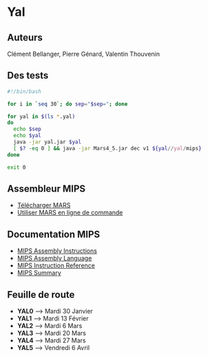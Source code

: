 # Yal

## Auteurs
Clément Bellanger, Pierre Génard, Valentin Thouvenin

## Des tests
```bash
#!/bin/bash

for i in `seq 30`; do sep="$sep="; done

for yal in $(ls *.yal)
do
  echo $sep
  echo $yal
  java -jar yal.jar $yal
  [ $? -eq 0 ] && java -jar Mars4_5.jar dec v1 ${yal//yal/mips}
done

exit 0
```

## Assembleur MIPS
- [Télécharger MARS](http://courses.missouristate.edu/KenVollmar/MARS/download.htm)
- [Utiliser MARS en ligne de commande](https://courses.missouristate.edu/KenVollmar/mars/Help/MarsHelpCommand.html)

## Documentation MIPS
- [MIPS Assembly Instructions](https://www2.cs.duke.edu/courses/fall13/compsci250/MIPS-ASM.pdf)
- [MIPS Assembly Language](http://service.scs.carleton.ca/sivarama/org_book/org_book_web/slides/chap_1_versions/ch15_1.pdf)
- [MIPS Instruction Reference](http://www.mrc.uidaho.edu/mrc/people/jff/digital/MIPSir.html)
- [MIPS Summary](http://www.cs.tufts.edu/comp/140/lectures/Day_3/mips_summary.pdf)

## Feuille de route
- **YAL0** --> Mardi 30 Janvier
- **YAL1** --> Mardi 13 Février
- **YAL2** --> Mardi 6 Mars
- **YAL3** --> Mardi 20 Mars
- **YAL4** --> Mardi 27 Mars
- **YAL5** --> Vendredi 6 Avril


